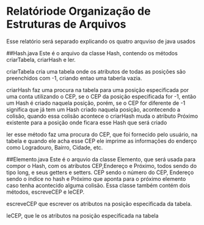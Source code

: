# Relatóriode Organização de Estruturas de Arquivos
Esse relatório será separado explicando os quatro arquviso de java usados

##Hash.java
Este é o arquivo da classe Hash, contendo os métodos criarTabela, criarHash e ler.

criarTabela cria uma tabela onde os atributos de todas as posições são preenchidos com -1, criando entao uma taberla vazia.

criarHash faz uma procura na tabela para uma posição especificada por uma conta utilizando o CEP, se o CEP da posição especificada for -1, então um Hash é criado naquela posição, porém, se o CEP for diferente de -1 significa que já tem um Hash criado naquela posição, acontecendo a colisão, quando essa colisão acontece o criarHash muda o atributo Próximo existente para a posição onde ficara esse Hash que será criado

ler esse método faz uma procura do CEP, que foi fornecido pelo usuário, na tabela e quando ele acha esse CEP ele imprime as informações do enderço como Logradouro, Bairro, Cidade, etc.

##Elemento.java
Este é o arquvio da classe Elemento, que será usada para compor o Hash, com os atributos CEP,Endereço e Próximo, todos sendo do tipo long, e seus getters e setters. CEP sendo o número do CEP, Endereço sendo o índice no hash e Próximo que aponta para o próximo elemento caso tenha acontecido alguma colisão.
Essa classe também contém dois métodos, escreveCEP e leCEP.

escreveCEP que escrever os atributos na posição especificada da tabela.

leCEP, que le os atributos na posição especificada na tabela
